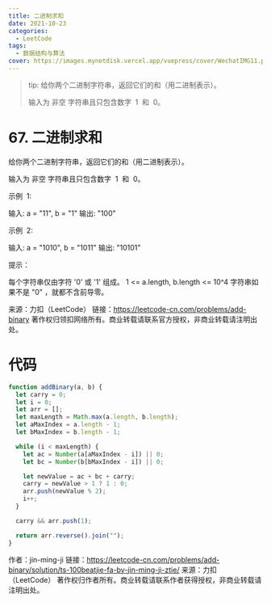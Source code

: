 ```yaml
---
title: 二进制求和
date: 2021-10-23
categories:
  - LeetCode
tags:
  - 数据结构与算法
cover: https://images.mynetdisk.vercel.app/vuepress/cover/WechatIMG11.png
---
```


> tip:
> 给你两个二进制字符串，返回它们的和（用二进制表示）。
>
> 输入为 非空 字符串且只包含数字  1  和  0。

<!-- more -->

# 67. 二进制求和

给你两个二进制字符串，返回它们的和（用二进制表示）。

输入为 非空 字符串且只包含数字  1  和  0。

示例  1:

输入: a = "11", b = "1"
输出: "100"

示例  2:

输入: a = "1010", b = "1011"
输出: "10101"

提示：

每个字符串仅由字符 '0' 或 '1' 组成。
1 <= a.length, b.length <= 10^4
字符串如果不是 "0" ，就都不含前导零。

来源：力扣（LeetCode）
链接：https://leetcode-cn.com/problems/add-binary
著作权归领扣网络所有。商业转载请联系官方授权，非商业转载请注明出处。

# 代码

```ts
function addBinary(a, b) {
  let carry = 0;
  let i = 0;
  let arr = [];
  let maxLength = Math.max(a.length, b.length);
  let aMaxIndex = a.length - 1;
  let bMaxIndex = b.length - 1;

  while (i < maxLength) {
    let ac = Number(a[aMaxIndex - i]) || 0;
    let bc = Number(b[bMaxIndex - i]) || 0;

    let newValue = ac + bc + carry;
    carry = newValue > 1 ? 1 : 0;
    arr.push(newValue % 2);
    i++;
  }

  carry && arr.push(1);

  return arr.reverse().join("");
}
```

作者：jin-ming-ji
链接：https://leetcode-cn.com/problems/add-binary/solution/ts-100beatjie-fa-by-jin-ming-ji-ztie/
来源：力扣（LeetCode）
著作权归作者所有。商业转载请联系作者获得授权，非商业转载请注明出处。
